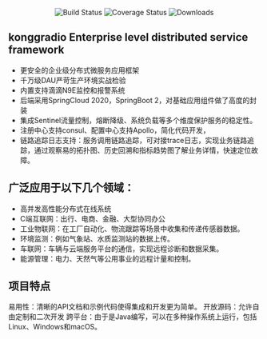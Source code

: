 <p align="center">
  <img src="https://img.shields.io/badge/license-LGPL%20v3-blue.svg" alt="Build Status">
   <img src="https://img.shields.io/badge/Spring%20Cloud-2020-blue.svg" alt="Coverage Status">
   <img src="https://img.shields.io/badge/Spring%20Boot-2.5.2-blue.svg" alt="Downloads">
 </p>  

## konggradio Enterprise level distributed service framework
* 更安全的企业级分布式微服务应用框架
* 千万级DAU严苛生产环境实战检验
* 内置支持滴滴N9E监控和报警系统
* 后端采用SpringCloud 2020，SpringBoot 2，对基础应用组件做了高度的封装
* 集成Sentinel流量控制，熔断降级、系统负载等多个维度保护服务的稳定性。
* 注册中心支持consul、配置中心支持Apollo，简化代码开发，
* 链路追踪日志支持：服务调用链路追踪，可对接trace日志，实现业务链路追踪，通过观察易的拓扑图、历史回溯和指标趋势图了解业务详情，快速定位故障。

## 广泛应用于以下几个领域：
* 高并发高性能分布式在线系统
* C端互联网：出行、电商、金融、大型协同办公
* 工业物联网：在工厂自动化、物流跟踪等场景中收集和传递传感器数据。
* 环境监测：例如气象站、水质监测站的数据上传。
* 车联网：车辆与云端服务平台的通信，实现远程诊断和数据采集。
* 能源管理：电力、天然气等公用事业的远程计量和控制。

## 项目特点
易用性：清晰的API文档和示例代码使得集成和开发更为简单。
开放源码：允许自由定制和二次开发
跨平台：由于是Java编写，可以在多种操作系统上运行，包括Linux、Windows和macOS。
